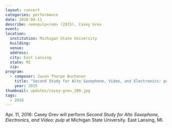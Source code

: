 ```yaml
---
layout: concert
categories: performance
date: 2016-04-11
describe: <em>pulp</em> (2015), Casey Grev
event:
location:
  institution: Michigan State University
  building:
  venue:
  address:
  city: East Lansing
  state: MI
  zip:
program:
  - composer: Jason Thorpe Buchanan
    title: "Second Study for Alto Saxophone, Video, and Electronics: pulp"
    year: 2015
thumbnail: updates/casey-grev_280.jpg
tags:
  - 2016
---
```

Apr. 11, 2016: Casey Grev will perform *Second Study for Alto Saxophone, Electronics, and Video: pulp* at Michigan State University. East Lansing, MI.

